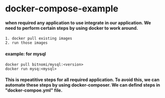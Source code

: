 # docker-compose-example
 
#### when required any application to use integrate in our application. We need to perform certain steps by using docker to work around.
    1. docker pull existing images
    2. run those images
#### example: for mysql
    docker pull bitnomi/mysql:<version>
    docker run mysq:<mysql>

#### This is repeatitive steps for all required application. To avoid this, we can automate these steps by using docker-composer. We can defind steps in "docker-compoe.yml" file.    
